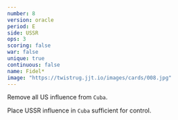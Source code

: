 ```yaml
---
number: 8
version: oracle
period: E
side: USSR
ops: 3
scoring: false
war: false
unique: true
continuous: false
name: Fidel*
image: "https://twistrug.jjt.io/images/cards/008.jpg"
---
```

Remove all US influence from `Cuba`.

Place USSR influence in `Cuba` sufficient for control.
